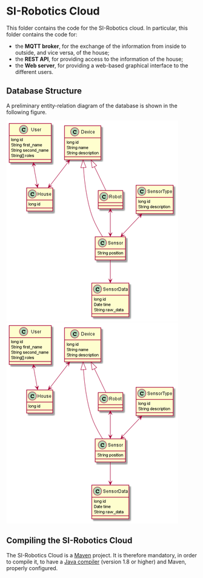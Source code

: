 # SI-Robotics Cloud

This folder contains the code for the SI-Robotics cloud. In particular, this folder contains the code for:

 - the **MQTT broker**, for the exchange of the information from inside to outside, and vice versa, of the house;
 - the **REST API**, for providing access to the information of the house;
 - the **Web server**, for providing a web-based graphical interface to the different users.

## Database Structure

A preliminary entity-relation diagram of the database is shown in the following figure.

![Database structure](docs/figs/db.png)
![Database structure](docs/figs/db.png?raw=true "Title")

## Compiling the SI-Robotics Cloud

The SI-Robotics Cloud is a [Maven](https://maven.apache.org) project. It is therefore mandatory, in order to compile it, to have a [Java compiler](https://www.oracle.com/it/java/technologies/javase-downloads.html) (version 1.8 or higher) and Maven, properly configured.

